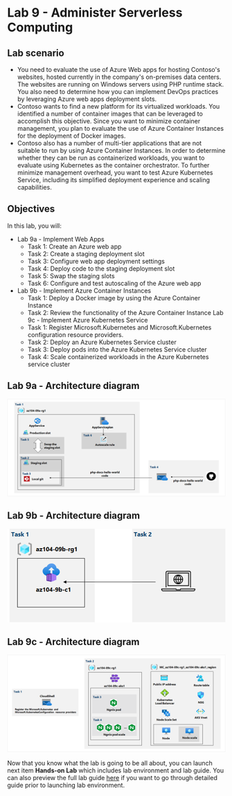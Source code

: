 # Lab 9 - Administer Serverless Computing
## Lab scenario
+ You need to evaluate the use of Azure Web apps for hosting Contoso's websites, hosted currently in the company's on-premises data centers. The websites are running on Windows servers using PHP runtime stack. You also need to determine how you can implement DevOps practices by leveraging Azure web apps deployment slots.
+ Contoso wants to find a new platform for its virtualized workloads. You identified a number of container images that can be leveraged to accomplish this objective. Since you want to minimize container management, you plan to evaluate the use of Azure Container Instances for the deployment of Docker images.
+ Contoso also has a number of multi-tier applications that are not suitable to run by using Azure Container Instances. In order to determine whether they can be run as containerized workloads, you want to evaluate using Kubernetes as the container orchestrator. To further minimize management overhead, you want to test Azure Kubernetes Service, including its simplified deployment experience and scaling capabilities.

## Objectives
In this lab, you will:
+ Lab 9a - Implement Web Apps
    + Task 1: Create an Azure web app
    + Task 2: Create a staging deployment slot
    + Task 3: Configure web app deployment settings
    + Task 4: Deploy code to the staging deployment slot
    + Task 5: Swap the staging slots
    + Task 6: Configure and test autoscaling of the Azure web app
+ Lab 9b - Implement Azure Container Instances
    + Task 1: Deploy a Docker image by using the Azure Container Instance
    + Task 2: Review the functionality of the Azure Container Instance
Lab 9c - Implement Azure Kubernetes Service
    + Task 1: Register Microsoft.Kubernetes and Microsoft.Kubernetes configuration resource providers.
    + Task 2: Deploy an Azure Kubernetes Service cluster
    + Task 3: Deploy pods into the Azure Kubernetes Service cluster
    + Task 4: Scale containerized workloads in the Azure Kubernetes service cluster

## Lab 9a - Architecture diagram
![image](../media/lab09a.png)

## Lab 9b - Architecture diagram
![image](../media/lab09b.png)

## Lab 9c - Architecture diagram
![image](../media/lab09c.png)

Now that you know what the lab is going to be all about, you can launch next item **Hands-on Lab** which includes lab environment and lab guide. You can also preview the full lab guide [here](https://experience.cloudlabs.ai/#/labguidepreview/bb5b591a-9f0a-4749-8d59-a19847b6e0e9) if you want to go through detailed guide prior to launching lab environment.
